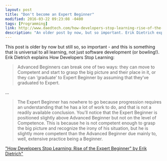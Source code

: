 ```yaml
---
layout: post
title: "Don't become an Expert Beginner"
modified: 2016-03-22 09:23:08 -0400
tags: [Programming]
link: http://www.daedtech.com/how-developers-stop-learning-rise-of-the-expert-beginner
description: "An older post by now, but so important. Erik Dietrich explains How Developers Stop Learning and the Rise of the Expert Beginner"
---
```


This post is older by now but still so, so important - and this is something that is universal to all learning, not just
software development (or bowling!). Erik Dietrich explains How Developers Stop Learning:

> Advanced Beginners can break one of two ways: they can move to Competent and start to grasp the big picture and their place in it, or they can ‘graduate’ to Expert Beginner by assuming that they’ve graduated to Expert.

...

> The Expert Beginner has nowhere to go because progression requires an understanding that he has a lot of work to do, and that is not a readily available conclusion. You’ll notice that the Expert Beginner is positioned slightly above Advanced Beginner but not on the level of Competence. This is because he is not competent enough to grasp the big picture and recognize the irony of his situation, but he is slightly more competent than the Advanced Beginner due mainly to, well, extensive practice being a Beginner.

["How Developers Stop Learning: Rise of the Expert Beginner" by Erik Dietrich"][1]

[1]: http://www.daedtech.com/how-developers-stop-learning-rise-of-the-expert-beginner
